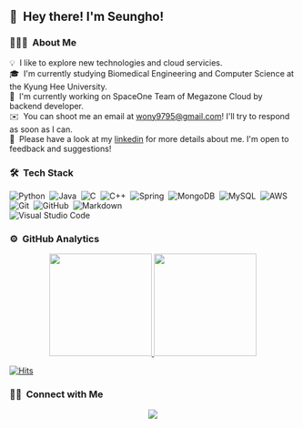 ## 👋 &nbsp;Hey there! I'm Seungho!

### 👨🏻‍💻 &nbsp;About Me
💡 &nbsp;I like to explore new technologies and cloud servicies.\
🎓 &nbsp;I'm currently studying Biomedical Engineering and Computer Science at the Kyung Hee University.\
🔭 &nbsp;I'm currently working on SpaceOne Team of Megazone Cloud by backend developer.\
✉️ &nbsp;You can shoot me an email at wony9795@gmail.com! I'll try to respond as soon as I can.\
📄 &nbsp;Please have a look at my [linkedin](https://www.linkedin.com/in/seungho-jeong-79684b210/) for more details about me. I'm open to feedback and suggestions!

### 🛠 &nbsp;Tech Stack
![Python](https://img.shields.io/badge/-Python-05122A?style=flat&logo=python)&nbsp;
![Java](https://img.shields.io/badge/-Java-05122A?style=flat&logo=Java&logoColor=FFA518)&nbsp;
![C](https://img.shields.io/badge/-C-05122A?style=flat&logo=C&logoColor=A8B9CC)&nbsp;
![C++](https://img.shields.io/badge/-C++-05122A?style=flat&logo=C%2B%2B&logoColor=00599C)&nbsp;
![Spring](https://img.shields.io/badge/Spring-6DB33F?style=flat&logo=spring&logoColor=white)&nbsp;
![MongoDB](https://img.shields.io/badge/MongoDB-4EA94B?style=flat&logo=mongodb&logoColor=white)&nbsp;
![MySQL](https://img.shields.io/badge/MySQL-00000F?style=flat&logo=mysql&logoColor=white)&nbsp;
![AWS](https://img.shields.io/badge/Amazon_AWS-232F3E?style=flat&logo=amazon-aws&logoColor=white)&nbsp;
![Git](https://img.shields.io/badge/-Git-05122A?style=flat&logo=git)&nbsp;
![GitHub](https://img.shields.io/badge/-GitHub-05122A?style=flat&logo=github)&nbsp;
![Markdown](https://img.shields.io/badge/-Markdown-05122A?style=flat&logo=markdown)\
![Visual Studio Code](https://img.shields.io/badge/-Visual%20Studio%20Code-05122A?style=flat&logo=visual-studio-code&logoColor=007ACC)&nbsp;

### ⚙️ &nbsp;GitHub Analytics

<p align="center">
<a href="https://github.com/Jeoungseungho">
  <img height="180em" src="https://github-readme-stats-eight-theta.vercel.app/api?username=Jeoungseungho&show_icons=true&theme=algolia&include_all_commits=true&count_private=true"/>
  <img height="180em" src="https://github-readme-stats-eight-theta.vercel.app/api/top-langs/?username=Jeoungseungho&layout=compact&langs_count=8&theme=algolia"/>
</a>
</p>


[![Hits](https://hits.seeyoufarm.com/api/count/incr/badge.svg?url=https%3A%2F%2Fgithub.com%2FJeoungseungho&count_bg=%2379C83D&title_bg=%23555555&icon=&icon_color=%23E7E7E7&title=hits&edge_flat=false)](https://hits.seeyoufarm.com)

### 🤝🏻 &nbsp;Connect with Me
<p align="center">
<a href="https://www.linkedin.com/in/seungho-jeong-79684b210/"><img src="https://img.shields.io/badge/LinkedIn-0077B5?style=for-the-badge&logo=linkedin&logoColor=white"/></a>
</p>

<!--
**Jeoungseungho/Jeoungseungho** is a ✨ _special_ ✨ repository because its `README.md` (this file) appears on your GitHub profile.

Here are some ideas to get you started:

- 🔭 I’m currently working on ...
- 🌱 I’m currently learning ...
- 👯 I’m looking to collaborate on ...
- 🤔 I’m looking for help with ...
- 💬 Ask me about ...
- 📫 How to reach me: ...
- 😄 Pronouns: ...
- ⚡ Fun fact: ...
-->
